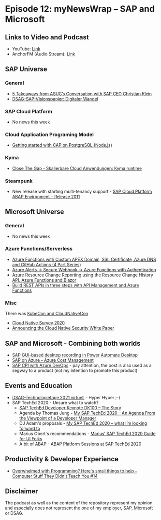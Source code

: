 # Episode 12: myNewsWrap – SAP and Microsoft 

## Links to Video and Podcast
* YouTube: [Link](https://youtu.be/CCWxx5GwHv0) 
* AnchorFM (Audio Stream): [Link]() 

## SAP Universe

### General
* [5 Takeaways from ASUG’s Conversation with SAP CEO Christian Klein](https://www.asug.com/insights/5-takeaways-from-asugs-conversation-with-sap-ceo-christian-klein)
* [DSAG-SAP-Visionspapier: Digitaler Wandel](https://www.dsag.de/dsag-sap-visionspapier-digitaler-wandel)
### SAP Cloud Platform
* No news this week

### Cloud Application Programing Model
* [Getting started with CAP on PostgreSQL (Node.js)](https://blogs.sap.com/2020/11/16/getting-started-with-cap-on-postgresql-node.js/)

### Kyma
* [Close The Gap - Skalierbare Cloud Anwendungen: Kyma runtime](https://podcast.opensap.info/close-the-gap/2020/11/17/skalierbare-cloud-anwendungen-kyma-runtime/)

### Steampunk
* New release with starting multi-tenancy support - [SAP Cloud Platform ABAP Environment – Release 2011](https://blogs.sap.com/2020/11/20/sap-cloud-platform-abap-environment-release-2011/)

## Microsoft Universe

### General
* No news this week

### Azure Functions/Serverless
* [Azure Functions with Custom APEX Domain, SSL Certificate, Azure DNS and GitHub Actions (4 Part Series)](https://dev.to/azure/deploying-azure-functions-via-github-actions-without-publish-profile-473p)
* [Azure Alerts -> Secure Webhook -> Azure Functions with Authentication](https://dev.to/superjohn140/azure-alerts-secure-webhook-azure-functions-with-authentication-364)
* [Azure Resource Change Reporting using the Resource Change History API, Azure Functions and Blazor](https://www.wesleyhaakman.org/azure-resource-change-reporting-azure-functions-and-blazor/)
* [Build REST APIs in three steps with API Management and Azure Functions](https://techcommunity.microsoft.com/t5/apps-on-azure/build-rest-apis-in-three-steps-with-api-management-and-azure/ba-p/1869627)

### Misc
There was [KubeCon and CloudNativeCon](https://events.linuxfoundation.org/kubecon-cloudnativecon-north-america/)
* [Cloud Native Survey 2020](https://www.cncf.io/blog/2020/11/17/cloud-native-survey-2020-containers-in-production-jump-300-from-our-first-survey/)
* [Announcing the Cloud Native Security White Paper](https://www.cncf.io/blog/2020/11/18/announcing-the-cloud-native-security-white-paper/)

## SAP and Microsoft - Combining both worlds
* [SAP GUI-based desktop recording in Power Automate Desktop](https://www.linkedin.com/posts/activity-6733688514380222464-LecG/)
* [SAP on Azure - Azure Cost Management](https://twitter.com/hobru/status/1327501025843044353)
* [SAP CPI with Azure DevOps](https://figaf.com/sap-cpi-with-azure-devops/) - pay attention, the post is also used as a segway to a product (not my intention to promote this product)

## Events and Education
* [DSAG-Technologietage 2021 virtuell](https://dsagtechtage.plazz.net/) - Hyper Hyper ;-)
* SAP TechEd 2020 - Unsure what to watch? 
    * [SAP TechEd Developer Keynote DK100 – The Story](https://blogs.sap.com/2020/11/19/sap-teched-developer-keynote-dk100-the-story/)
    * Agenda by Thomas Jung - [My SAP TechEd 2020 – An Agenda From the Viewpoint of a Developer Manager](https://blogs.sap.com/2020/11/13/my-sap-teched-2020-an-agenda-from-the-viewpoint-of-a-developer-manager/)
    * DJ Adam's proposals - [My SAP TechEd 2020 – what I’m looking forward to](https://blogs.sap.com/2020/11/11/my-sap-teched-2020-what-im-looking-forward-to/)
    * Marius Obert's recommendations - [Marius’ SAP TechEd 2020 Guide for UI Folks](https://blogs.sap.com/2020/11/17/marius-sap-teched-2020-guide-for-ui-folks/)
    * A bit of ABAP - [ABAP Platform Sessions at SAP TechEd 2020](https://blogs.sap.com/2020/11/18/abap-platform-sessions-at-sap-teched-2020/)

## Productivity & Developer Experience
* [Overwhelmed with Programming? Here's small things to help - Computer Stuff They Didn't Teach You #14](https://youtu.be/5CmjW_8ief4)

## Disclaimer
The podcast as well as the content of the repository represent my opinion and especially does not represent the one of my employer, SAP, Microsoft or DSAG. 